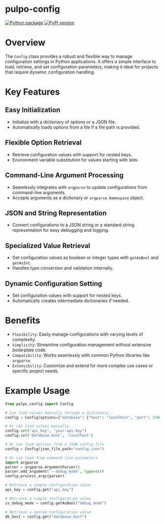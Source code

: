 # pulpo-config

[![Python package](https://github.com/jasonray/pulpo-config/actions/workflows/python-package.yml/badge.svg)](https://github.com/jasonray/pulpo-config/actions/workflows/python-package.yml) 
[![PyPI version](https://badge.fury.io/py/pulpo-config.svg)](https://badge.fury.io/py/pulpo-config)

# Overview
The `Config` class provides a robust and flexible way to manage configuration settings in Python applications. It offers a simple interface to load, retrieve, and set configuration parameters, making it ideal for projects that require dynamic configuration handling.

# Key Features
## Easy Initialization
* Initialize with a dictionary of options or a JSON file.
* Automatically loads options from a file if a file path is provided.
## Flexible Option Retrieval
* Retrieve configuration values with support for nested keys.
* Environment variable substitution for values starting with `$ENV`.
## Command-Line Argument Processing
* Seamlessly integrates with `argparse` to update configurations from command-line arguments.
* Accepts arguments as a dictionary or `argparse.Namespace` object.
## JSON and String Representation
* Convert configurations to a JSON string or a standard string representation for easy debugging and logging.
## Specialized Value Retrieval
* Get configuration values as boolean or integer types with `getAsBool` and `getAsInt`.
* Handles type conversion and validation internally.
## Dynamic Configuration Setting
* Set configuration values with support for nested keys.
* Automatically creates intermediate dictionaries if needed.
# Benefits
* `Flexibility`: Easily manage configurations with varying levels of complexity.
* `Simplicity`: Streamline configuration management without extensive boilerplate code.
* `Compatibility`: Works seamlessly with common Python libraries like `argparse`.
* `Extensibility`: Customize and extend for more complex use cases or specific project needs.

# Example Usage
``` python
from pulpo_config import Config

# Can load values manually through a dictionary..
config = Config(options={"database": {"host": "localhost", "port": 3306}})

# Or can load values manually..
config.set("api_key", "your-api-key")
config.set('database.host', 'localhost')

# Or can load options from a JSON config file
config = Config(json_file_path="config.json")

# Or can load from command line parameters
import argparse
parser = argparse.ArgumentParser()
parser.add_argument('--debug_mode', type=str)
config.process_args(parser)

# Retrieve a simple configuration value
api_key = config.get("api_key")

# Retrieve a simple configuration value
is_debug_mode = config.getAsBool("debug_mode")

# Retrieve a nested configuration value
db_host = config.get("database.host")
```
